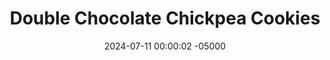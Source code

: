 ---
layout: post
title:  "Double Chocolate Chickpea Cookies"
date:   2024-07-11 00:00:02 -05000
categories: 
- Recipes
- Healthier Dessert
permalink: /recipes/double-chocolate-chickpea-date-cookies
image: /assets/Food/Healthier Dessert/Double Choc Chickpea Date Cookie/double-choc-cover.jpg
ing: doublechocchickpeadatecookie-ing
facts: doublechocchickpeadatecookie-facts
section1: 
start2: 
section2: 
start3: 
section3: 
start4: 
section4: 
start5: 
section5: 
Prep: 16
Rest: 
Cook: 14
Source1: https://m.youtube.com/watch?v=xr9EirwjC1A&pp=ygUUaGVhbHRoeSB2ZWdhbiBlYXRpbmc%3D
Source2:
whisk: https://s.samsungfood.com/LgLvy
tags: 
- cashew butter
- chocolate chips
- gluten free
- vanilla
- cookie
- nuts
- cashews
- date
- sugar free
- beans
- chickpeas
- garbanzo beans
Description: Delicious cookies made from a base of beans, dates, and natural nut butter.  Sugar free (depending on your chocolate) and oil free.  They can be vegan too (swap the milk for water and use vegan chocolate).  This is variation 3 - a double chocolate chip cookie version. I have two other types of these cookies - <a href="/recipes/chickpea-date-cookies">Standard Chickpea Date Cookies</a> and <a href="/recipes/protein-chickpea-date-cookies">Peanut Protein Bean Cookies</a>.  Make them all and taste test them to see which ones you like the best!
Instructions: 
- Preheat your oven to 350F, and line a cookie sheet with parchment paper.<br><br>

- Add the beans, dates, nut butter, cocoa powder, milk (or water), vanilla, and salt to a food processor and blend until smooth<br><br>
- <center><img src="/assets/Food/Healthier Dessert/Double Choc Chickpea Date Cookie/double-choc-unblended.jpg" alt="" class="instruction-image"></center><br>

- I've used cashew butter here, but any nut butter will work, like peanut or almond butter.  For a nut free option, use sunflower or pumpkin seed butter<br><br>

- For the beans, I've gone with chickpeas, but any other bean will work, like black, kidney, navy, pinto, or cannellini beans<br><br>

- Add in baking soda and blend briefly, until just combined. Stir in the chocolate chips with a silicone spatula. The batter should be very loose for a cookie dough.  You can refrigerate for about 30 minutes to harden it if you desire<br><br>
- <center><img src="/assets/Food/Healthier Dessert/Double Choc Chickpea Date Cookie/double-choc-blended.jpg" alt="" class="instruction-image"></center><br>

- Using a cookie scoop (mine is 1.5 tbsp), scoop the cookie dough onto to the pan. These cookies won't flatten or spread as they bake, and will only puff up slightly. Flatten to as wide as you'd like the finished cookies to be<br><br>
- <center><img src="/assets/Food/Healthier Dessert/Double Choc Chickpea Date Cookie/double-choc-raw.jpg" alt="" class="instruction-image"></center><br>

- Bake for about 14 minutes at 350F, or until the cookies are set to the touch<br><br>
- <center><img src="/assets/Food/Healthier Dessert/Double Choc Chickpea Date Cookie/double-choc-baked.jpg" alt="" class="instruction-image"></center><br>

- Let cool on the pan for a few minutes to harden, then transfer to a wire rack to cool completely<br><br>
- <center><img src="/assets/Food/Healthier Dessert/Double Choc Chickpea Date Cookie/double-choc-cool.jpg" alt="" class="instruction-image"></center><br>
---